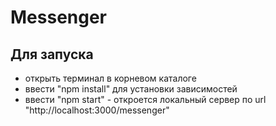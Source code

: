 # Messenger

## Для запуска
- открыть терминал в корневом каталоге
- ввести "npm install" для установки зависимостей
- ввести "npm start"  - откроется локальный сервер по url "http://localhost:3000/messenger"
